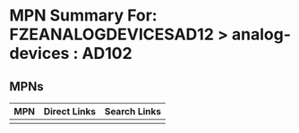 



# MPN Summary For: FZEANALOGDEVICESAD12 > analog-devices : AD102

## MPNs
  

|MPN|Direct Links|Search Links|
| :--- | :--- | :--- |
||||
